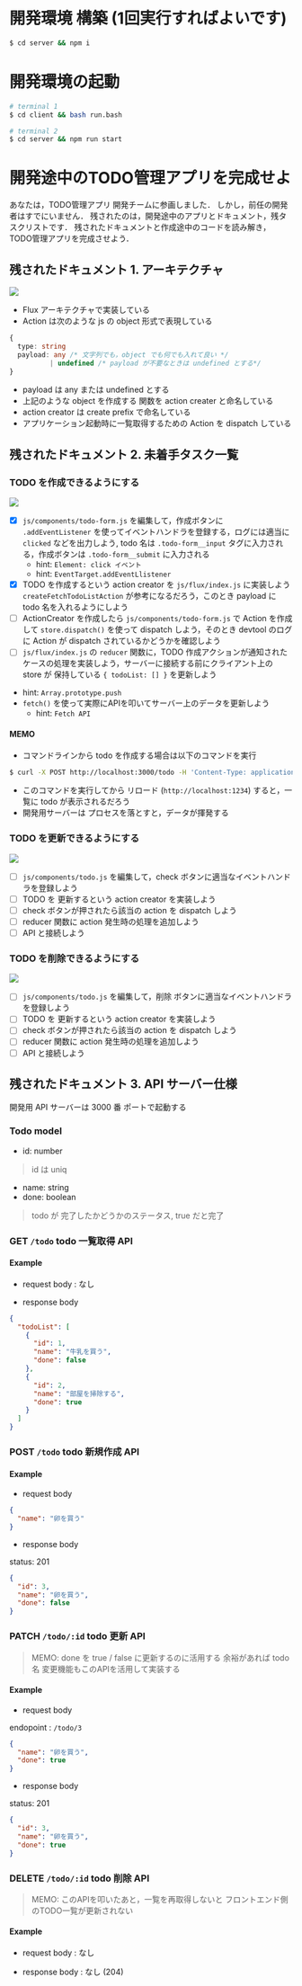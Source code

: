 # 開発環境 構築 (1回実行すればよいです)

```bash
$ cd server && npm i
```

# 開発環境の起動

```bash
# terminal 1
$ cd client && bash run.bash

# terminal 2
$ cd server && npm run start
```

# 開発途中のTODO管理アプリを完成せよ

あなたは，TODO管理アプリ 開発チームに参画しました．
しかし，前任の開発者はすでにいません．
残されたのは，開発途中のアプリとドキュメント，残タスクリストです．
残されたドキュメントと作成途中のコードを読み解き，TODO管理アプリを完成させよう．

## 残されたドキュメント 1. アーキテクチャ

![](./.meta/flux.png)

- Flux アーキテクチャで実装している
- Action は次のような js の object 形式で表現している

```typescript
{
  type: string
  payload: any /* 文字列でも，object でも何でも入れて良い */
          | undefined /* payload が不要なときは undefined とする*/
}
```

- payload は any または undefined とする
- 上記のような object を作成する 関数を action creater と命名している
- action creator は create prefix で命名している
- アプリケーション起動時に一覧取得するための Action を dispatch している

## 残されたドキュメント 2. 未着手タスク一覧

### TODO を作成できるようにする

![](./.meta/create.gif)

- [x] `js/components/todo-form.js` を編集して，作成ボタンに `.addEventListener` を使ってイベントハンドラを登録する，ログには適当に `clicked` などを出力しよう, todo 名は `.todo-form__input` タグに入力される，作成ボタンは `.todo-form__submit` に入力される
  - hint: `Element: click イベント`
  - hint: `EventTarget.addEventLlistener`
- [x] TODO を作成するという action creator を `js/flux/index.js` に実装しよう `createFetchTodoListAction` が参考になるだろう，このとき payload に todo 名を入れるようにしよう
- [ ] ActionCreator を作成したら  `js/components/todo-form.js` で Action を作成して `store.dispatch()` を使って dispatch しよう，そのとき devtool のログに Action が dispatch されているかどうかを確認しよう
- [ ]  `js/flux/index.js` の `reducer` 関数に，TODO 作成アクションが通知されたケースの処理を実装しよう，サーバーに接続する前にクライアント上の store が 保持している `{ todoList: [] }` を更新しよう
  - hint: `Array.prototype.push`
- `fetch()` を使って実際にAPIを叩いてサーバー上のデータを更新しよう
  - hint: `Fetch API`

#### MEMO

- コマンドラインから todo を作成する場合は以下のコマンドを実行

```bash
$ curl -X POST http://localhost:3000/todo -H 'Content-Type: application/json' -d '{"name": "卵を買う", "done": false}'
```

- このコマンドを実行してから リロード (`http://localhost:1234`) すると，一覧に todo が表示されるだろう
- 開発用サーバーは プロセスを落とすと，データが揮発する

### TODO を更新できるようにする

![](./.meta/patch.gif)

- [ ] `js/components/todo.js` を編集して，check ボタンに適当なイベントハンドラを登録しよう
- [ ] TODO を 更新するという action creator を実装しよう
- [ ] check ボタンが押されたら該当の action を dispatch しよう
- [ ] reducer 関数に action 発生時の処理を追加しよう
- [ ] API と接続しよう

### TODO を削除できるようにする

![](./.meta/delete.gif)

- [ ] `js/components/todo.js` を編集して，削除 ボタンに適当なイベントハンドラを登録しよう
- [ ] TODO を 更新するという action creator を実装しよう
- [ ] check ボタンが押されたら該当の action を dispatch しよう
- [ ] reducer 関数に action 発生時の処理を追加しよう
- [ ] API と接続しよう

## 残されたドキュメント 3. API サーバー仕様

開発用 API サーバーは 3000 番 ポートで起動する

### Todo model

- id: number
> id は uniq
- name: string
- done: boolean
> todo が 完了したかどうかのステータス, true だと完了

### GET `/todo` todo 一覧取得 API

#### Example

- request body : なし

- response body

```json
{
  "todoList": [
    {
      "id": 1,
      "name": "牛乳を買う",
      "done": false
    },
    {
      "id": 2,
      "name": "部屋を掃除する",
      "done": true
    }
  ]
}
```

### POST `/todo` todo 新規作成 API

#### Example

- request body

```json
{
  "name": "卵を買う"
}
```

- response body

status: 201

```json
{
  "id": 3,
  "name": "卵を買う",
  "done": false
}
```

### PATCH `/todo/:id` todo 更新 API

> MEMO:
> done を true / false に更新するのに活用する
> 余裕があれば todo名 変更機能もこのAPIを活用して実装する

#### Example

- request body

endopoint : `/todo/3`

```json
{
  "name": "卵を買う",
  "done": true
}
```

- response body

status: 201

```json
{
  "id": 3,
  "name": "卵を買う",
  "done": true
}
```

### DELETE `/todo/:id` todo 削除 API

> MEMO:
> このAPIを叩いたあと，一覧を再取得しないと
> フロントエンド側のTODO一覧が更新されない

#### Example

- request body : なし

- response body : なし (204)

